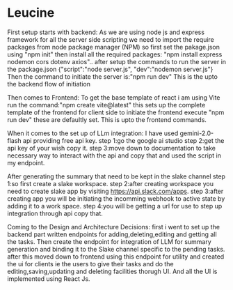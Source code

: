 # Leucine
First setup starts with backend:
As we are using node js and express framework for all the server side scripting we need to import the require packages from node package manager (NPM)
so first set the pakage.json using
"npm init"
then install all the required packages:
"npm install express nodemon cors dotenv axios"..
after setup the commands to run the server in the package.json
{"script":"node server.js",
"dev":"nodemon server.js"}
Then the command to initiate the server is:"npm run dev"
This is the upto the backend flow of initiation

Then comes to Frontend:
To get the base template of react i am using Vite
run the command:"npm create vite@latest"
this sets up the complete template of the frontend for client side
to initiate the frontend execute "npm run dev"
these are defaultly set.
This is upto the frontend commands.

When it comes to the set up of LLm integration:
I have used gemini-2.0-flash api providing free api key.
step 1:go the google ai studio
step 2:get the api key of your wish copy it.
step 3:move down to documentation to take necessary way to interact with the api and copy that and used the script in my endpoint.

After generating the summary that need to be kept in the slake channel
step 1:so first create a slake workspace.
step 2:after creating workspace you need to create slake app  by visiting https://api.slack.com/apps.
step 3:after creating app you will be initiating the incomming webhook to active state by adding it to a work space.
step 4:you will be getting a url for use to step up integration through api copy that.

Coming to the Design and Architecture Decisions:
first i went to set up the backend part written endpoints for adding,deleting,editing and getting all the tasks.
Then create the endpoint for integration of LLM for summary generation and binding it to the Slake channel specific to the pending tasks.
after this moved down to frontend using this endpoint for utility and created the ui for clients ie the users to give their tasks and do the editing,saving,updating and deleting facilities thorugh UI.
And all the UI is implemented using React Js.
